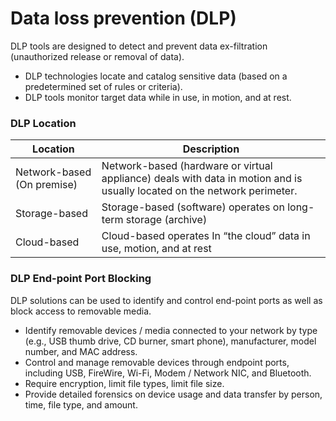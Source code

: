 # Data loss prevention (DLP)
DLP tools are designed to detect and
prevent data ex-filtration (unauthorized release or removal of
data).
* DLP technologies locate and catalog sensitive data (based on
a predetermined set of rules or criteria).
* DLP tools monitor target data while in use, in motion, and at
rest.

### DLP Location
| Location | Description |
|----------|-------------|
| Network-based (On premise) | Network-based (hardware or virtual appliance) deals with data in motion and is usually located on the network perimeter. |
| Storage-based | Storage-based (software) operates on long-term storage (archive) | End-point based | End-point based (software) operates on a local device and focuses on data-in-use.
| Cloud-based | Cloud-based operates In “the cloud” data in use, motion, and at rest |

### DLP End-point Port Blocking
DLP solutions can be used to identify and control end-point ports
as well as block access to removable media.
* Identify removable devices / media connected to your network
by type (e.g., USB thumb drive, CD burner, smart phone),
manufacturer, model number, and MAC address.
* Control and manage removable devices through endpoint ports,
including USB, FireWire, Wi-Fi, Modem / Network NIC, and
Bluetooth.
* Require encryption, limit file types, limit file size.
* Provide detailed forensics on device usage and data transfer by
person, time, file type, and amount.
